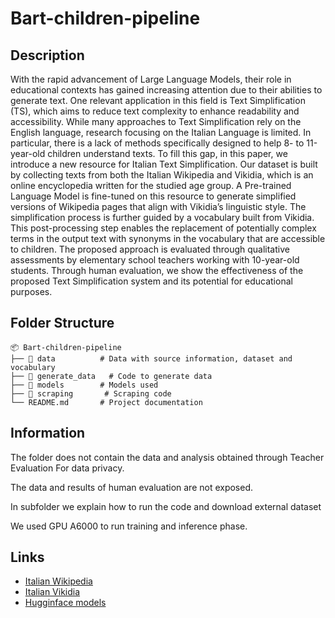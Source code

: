# Bart-children-pipeline

## Description
With the rapid advancement of Large Language Models, their role in educational contexts has gained increasing attention due to their abilities to generate text. One relevant application in this field is Text Simplification (TS), which aims to reduce text complexity to enhance readability and accessibility. While many approaches to Text Simplification rely on the English language, research focusing on the Italian Language is limited. In particular, there is a lack of methods specifically designed to help 8- to 11-year-old children understand texts. To fill this gap, in this paper, we introduce a new resource for Italian Text Simplification. Our dataset is built by collecting texts from both the Italian Wikipedia and Vikidia, which is an online encyclopedia written for the studied age group. A Pre-trained Language Model is fine-tuned on this resource to generate simplified versions of Wikipedia pages that align with Vikidia’s linguistic style. The simplification process is further guided by a vocabulary built from Vikidia. This post-processing step enables the replacement of potentially complex terms in the output text with synonyms in the vocabulary that are accessible to children. The proposed approach is evaluated through qualitative assessments by elementary school teachers working with 10-year-old students. Through human evaluation, we show the effectiveness of the proposed Text Simplification system and its potential for educational purposes.

## Folder Structure

```
📦 Bart-children-pipeline
├── 📂 data          # Data with source information, dataset and vocabulary
├── 📂 generate_data   # Code to generate data 
├── 📂 models        # Models used
├── 📂 scraping       # Scraping code
└── README.md       # Project documentation
```

## Information

The folder does not contain the data and analysis obtained through Teacher Evaluation For data privacy.

The data and results of human evaluation are not exposed.

In subfolder we explain how to run the code and download external dataset

We used GPU A6000 to run training and inference phase.

## Links
- [Italian Wikipedia](https://it.wikipedia.org/wiki/Pagina_principale)
- [Italian Vikidia](https://it.vikidia.org/wiki/Pagina_principale)
- [Hugginface models](https://huggingface.co/)
